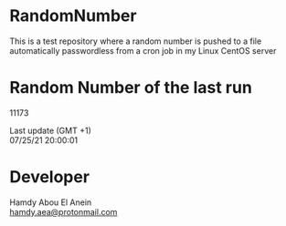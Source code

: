 # RandomNumber    
This is a test repository where a random number is pushed to a file automatically passwordless from a cron job in my Linux CentOS server    
# Random Number of the last run   
11173
      
Last update (GMT +1)    
07/25/21 20:00:01
# Developer    
Hamdy Abou El Anein   
hamdy.aea@protonmail.com
